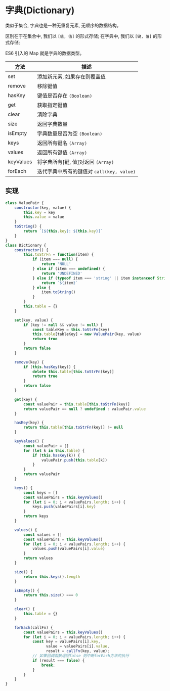 # 字典(Dictionary)

类似于集合, 字典也是一种无重复元素, 无顺序的数据结构。

区别在于在集合中, 我们以 `[值, 值]` 的形式存储; 在字典中, 我们以 `[键, 值]` 的形式存储;

ES6 引入的 Map 就是字典的数据类型。

方法  | 描述
------------- | -------------
set  | 添加新元素, 如果存在则覆盖值
remove  | 移除键值
hasKey    | 键值是否存在 `(Boolean)`
get     | 获取指定键值
clear  | 清除字典
size    | 返回字典数量
isEmpty    | 字典数量是否为空 `(Boolean)`
keys    | 返回所有键名 `(Array)`
values    | 返回所有键值 `(Array)`
keyValues    | 将字典所有[键, 值]对返回 `(Array)`
forEach    | 迭代字典中所有的键值对 `call(key, value)`

## 实现

```js
class ValuePair {
    constructor(key, value) {
        this.key = key
        this.value = value
    }
    toString() {
        return `[${this.key}: ${this.key}]`
    }
}
class Dictionary {
    constructor() {
        this.toStrFn = function(item) {
            if (item === null) {
                return 'NULL'
            } else if (item === undefined) {
                return 'UNDEFINED'
            } else if (typeof item === 'string' || item instanceof String) {
                return `${item}`                
            } else {
                item.toString()
            }
        }
        this.table = {}
    }

    set(key, value) {
        if (key != null && value != null) {
            const tableKey = this.toStrFn(key)
            this.table[tableKey] = new ValuePair(key, value)
            return true
        }
        return false
    }

    remove(key) {
        if (this.hasKey(key)) {
            delete this.table[this.toStrFn(key)]
            return true
        }
        return false
    }

    get(key) {
        const valuePair = this.table[this.toStrFn(key)]
        return valuePair == null ? undefined : valuePair.value
    }

    hasKey(key) {
        return this.table[this.toStrFn(key)] != null
    }

    keyValues() {
        const valuePair = []
        for (let k in this.table) {
            if (this.hasKey(k)) {
                valuePair.push(this.table[k])
            }
        }
        return valuePair
    }

    keys() {
        const keys = []
        const valuePairs = this.keyValues()
        for (let i = 0; i < valuePairs.length; i++) {
            keys.push(valuePairs[i].key)
        }
        return keys
    }

    values() {
        const values = []
        const valuePairs = this.keyValues()
        for (let i = 0; i < valuePairs.length; i++) {
            values.push(valuePairs[i].value)
        }
        return values
    }

    size() {
        return this.keys().length
    }

    isEmpty() {
        return this.size() === 0
    }

    clear() {
        this.table = {}
    }    

    forEach(callFn) {
        const valuePairs = this.keyValues()
        for (let i = 0; i < valuePairs.length; i++) {
            const key = valuePairs[i].key,
                  value = valuePairs[i].value,
                  result = callFn(key, value);
            // 如果回调函数返回false 则中断forEach方法的执行
            if (result === false) {
                break;
            }
        }
    }
}
```
